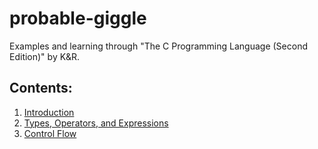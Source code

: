 # probable-giggle

Examples and learning through "The C Programming Language (Second Edition)" by K&amp;R.

## Contents:

1. [Introduction](./introduction/)
2. [Types, Operators, and Expressions](./type_operators_expressions/)
3. [Control Flow](./control_flow)
